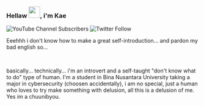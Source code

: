 ### Hellaw <img src="https://raw.githubusercontent.com/MartinHeinz/MartinHeinz/master/wave.gif" width="30px">, i'm Kae

![YouTube Channel Subscribers](https://img.shields.io/youtube/channel/subscribers/UCcV0gPPBxRbTOWiFTq8Y4Qw?style=for-the-badge)
![Twitter Follow](https://img.shields.io/twitter/follow/kae_desu_?style=for-the-badge)

<p>Eeehhh i don't know how to make a great self-introduction... and pardon my bad english
so...</p>
<br>
<p>basically... technically... i'm an introvert and a self-taught "don't know what to do" type of human. I'm a student in Bina Nusantara University taking a major in cybersecurity (choosen accidentally), i am no special, just a human who loves to try make something with delusion, all this is a delusion of me. Yes im a chuunibyou.</p>
